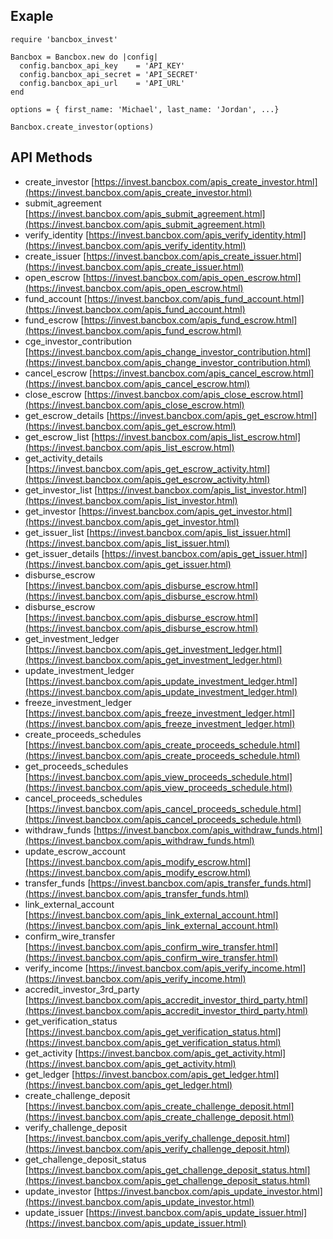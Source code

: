 ## Exaple
    require 'bancbox_invest'

    Bancbox = Bancbox.new do |config|
      config.bancbox_api_key    = 'API_KEY'
      config.bancbox_api_secret = 'API_SECRET'
      config.bancbox_api_url    = 'API_URL'
    end

    options = { first_name: 'Michael', last_name: 'Jordan', ...}

    Bancbox.create_investor(options)

## API Methods
* create_investor [https://invest.bancbox.com/apis_create_investor.html](https://invest.bancbox.com/apis_create_investor.html)
* submit_agreement [https://invest.bancbox.com/apis_submit_agreement.html](https://invest.bancbox.com/apis_submit_agreement.html)
* verify_identity [https://invest.bancbox.com/apis_verify_identity.html](https://invest.bancbox.com/apis_verify_identity.html)
* create_issuer [https://invest.bancbox.com/apis_create_issuer.html](https://invest.bancbox.com/apis_create_issuer.html)
* open_escrow [https://invest.bancbox.com/apis_open_escrow.html](https://invest.bancbox.com/apis_open_escrow.html)
* fund_account [https://invest.bancbox.com/apis_fund_account.html](https://invest.bancbox.com/apis_fund_account.html)
* fund_escrow [https://invest.bancbox.com/apis_fund_escrow.html](https://invest.bancbox.com/apis_fund_escrow.html)
* cge_investor_contribution [https://invest.bancbox.com/apis_change_investor_contribution.html](https://invest.bancbox.com/apis_change_investor_contribution.html)
* cancel_escrow [https://invest.bancbox.com/apis_cancel_escrow.html](https://invest.bancbox.com/apis_cancel_escrow.html)
* close_escrow [https://invest.bancbox.com/apis_close_escrow.html](https://invest.bancbox.com/apis_close_escrow.html)
* get_escrow_details [https://invest.bancbox.com/apis_get_escrow.html](https://invest.bancbox.com/apis_get_escrow.html)
* get_escrow_list [https://invest.bancbox.com/apis_list_escrow.html](https://invest.bancbox.com/apis_list_escrow.html)
* get_activity_details [https://invest.bancbox.com/apis_get_escrow_activity.html](https://invest.bancbox.com/apis_get_escrow_activity.html)
* get_investor_list [https://invest.bancbox.com/apis_list_investor.html](https://invest.bancbox.com/apis_list_investor.html)
* get_investor [https://invest.bancbox.com/apis_get_investor.html](https://invest.bancbox.com/apis_get_investor.html)
* get_issuer_list [https://invest.bancbox.com/apis_list_issuer.html](https://invest.bancbox.com/apis_list_issuer.html)
* get_issuer_details [https://invest.bancbox.com/apis_get_issuer.html](https://invest.bancbox.com/apis_get_issuer.html)
* disburse_escrow  [https://invest.bancbox.com/apis_disburse_escrow.html](https://invest.bancbox.com/apis_disburse_escrow.html)
* disburse_escrow [https://invest.bancbox.com/apis_disburse_escrow.html](https://invest.bancbox.com/apis_disburse_escrow.html)
* get_investment_ledger [https://invest.bancbox.com/apis_get_investment_ledger.html](https://invest.bancbox.com/apis_get_investment_ledger.html)
* update_investment_ledger [https://invest.bancbox.com/apis_update_investment_ledger.html](https://invest.bancbox.com/apis_update_investment_ledger.html)
* freeze_investment_ledger [https://invest.bancbox.com/apis_freeze_investment_ledger.html](https://invest.bancbox.com/apis_freeze_investment_ledger.html)
* create_proceeds_schedules [https://invest.bancbox.com/apis_create_proceeds_schedule.html](https://invest.bancbox.com/apis_create_proceeds_schedule.html)
* get_proceeds_schedules [https://invest.bancbox.com/apis_view_proceeds_schedule.html](https://invest.bancbox.com/apis_view_proceeds_schedule.html)
* cancel_proceeds_schedules [https://invest.bancbox.com/apis_cancel_proceeds_schedule.html](https://invest.bancbox.com/apis_cancel_proceeds_schedule.html)
* withdraw_funds [https://invest.bancbox.com/apis_withdraw_funds.html](https://invest.bancbox.com/apis_withdraw_funds.html)
* update_escrow_account [https://invest.bancbox.com/apis_modify_escrow.html](https://invest.bancbox.com/apis_modify_escrow.html)
* transfer_funds [https://invest.bancbox.com/apis_transfer_funds.html](https://invest.bancbox.com/apis_transfer_funds.html)
* link_external_account [https://invest.bancbox.com/apis_link_external_account.html](https://invest.bancbox.com/apis_link_external_account.html)
* confirm_wire_transfer [https://invest.bancbox.com/apis_confirm_wire_transfer.html](https://invest.bancbox.com/apis_confirm_wire_transfer.html)
* verify_income [https://invest.bancbox.com/apis_verify_income.html](https://invest.bancbox.com/apis_verify_income.html)
* accredit_investor_3rd_party [https://invest.bancbox.com/apis_accredit_investor_third_party.html](https://invest.bancbox.com/apis_accredit_investor_third_party.html)
* get_verification_status [https://invest.bancbox.com/apis_get_verification_status.html](https://invest.bancbox.com/apis_get_verification_status.html)
* get_activity [https://invest.bancbox.com/apis_get_activity.html](https://invest.bancbox.com/apis_get_activity.html)
* get_ledger [https://invest.bancbox.com/apis_get_ledger.html](https://invest.bancbox.com/apis_get_ledger.html)
* create_challenge_deposit [https://invest.bancbox.com/apis_create_challenge_deposit.html](https://invest.bancbox.com/apis_create_challenge_deposit.html)
* verify_challenge_deposit [https://invest.bancbox.com/apis_verify_challenge_deposit.html](https://invest.bancbox.com/apis_verify_challenge_deposit.html)
* get_challenge_deposit_status [https://invest.bancbox.com/apis_get_challenge_deposit_status.html](https://invest.bancbox.com/apis_get_challenge_deposit_status.html)
* update_investor [https://invest.bancbox.com/apis_update_investor.html](https://invest.bancbox.com/apis_update_investor.html)
* update_issuer [https://invest.bancbox.com/apis_update_issuer.html](https://invest.bancbox.com/apis_update_issuer.html)
